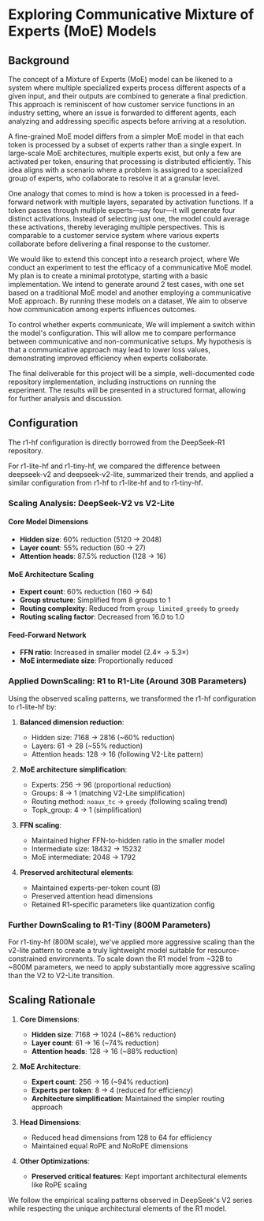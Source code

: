 
# Exploring Communicative Mixture of Experts (MoE) Models


## Background
The concept of a Mixture of Experts (MoE) model can be likened to a system where multiple specialized experts process different aspects of a given input, and their outputs are combined to generate a final prediction. This approach is reminiscent of how customer service functions in an industry setting, where an issue is forwarded to different agents, each analyzing and addressing specific aspects before arriving at a resolution.

A fine-grained MoE model differs from a simpler MoE model in that each token is processed by a subset of experts rather than a single expert. In large-scale MoE architectures, multiple experts exist, but only a few are activated per token, ensuring that processing is distributed efficiently. This idea aligns with a scenario where a problem is assigned to a specialized group of experts, who collaborate to resolve it at a granular level.

One analogy that comes to mind is how a token is processed in a feed-forward network with multiple layers, separated by activation functions. If a token passes through multiple experts—say four—it will generate four distinct activations. Instead of selecting just one, the model could average these activations, thereby leveraging multiple perspectives. This is comparable to a customer service system where various experts collaborate before delivering a final response to the customer.

We would like to extend this concept into a research project, where We conduct an experiment to test the efficacy of a communicative MoE model. My plan is to create a minimal prototype, starting with a basic implementation. We intend to generate around 2 test cases, with one set based on a traditional MoE model and another employing a communicative MoE approach. By running these models on a dataset, We aim to observe how communication among experts influences outcomes.

To control whether experts communicate, We will implement a switch within the model's configuration. This will allow me to compare performance between communicative and non-communicative setups. My hypothesis is that a communicative approach may lead to lower loss values, demonstrating improved efficiency when experts collaborate.

The final deliverable for this project will be a simple, well-documented code repository implementation, including instructions on running the experiment. The results will be presented in a structured format, allowing for further analysis and discussion.


## Configuration

The r1-hf configuration is directly borrowed from the DeepSeek-R1 repository.

For r1-lite-hf and r1-tiny-hf, we compared the difference between deepseek-v2 and deepseek-v2-lite, summarized their trends, and applied a similar configuration from r1-hf to r1-lite-hf and to r1-tiny-hf.

### Scaling Analysis: DeepSeek-V2 vs V2-Lite

#### Core Model Dimensions
- **Hidden size**: 60% reduction (5120 → 2048)
- **Layer count**: 55% reduction (60 → 27)
- **Attention heads**: 87.5% reduction (128 → 16)

#### MoE Architecture Scaling
- **Expert count**: 60% reduction (160 → 64)
- **Group structure**: Simplified from 8 groups to 1
- **Routing complexity**: Reduced from `group_limited_greedy` to `greedy`
- **Routing scaling factor**: Decreased from 16.0 to 1.0

#### Feed-Forward Network
- **FFN ratio**: Increased in smaller model (2.4× → 5.3×)
- **MoE intermediate size**: Proportionally reduced

### Applied DownScaling: R1 to R1-Lite (Around 30B Parameters)

Using the observed scaling patterns, we transformed the r1-hf configuration to r1-lite-hf by:

1. **Balanced dimension reduction**:
   - Hidden size: 7168 → 2816 (~60% reduction)
   - Layers: 61 → 28 (~55% reduction)
   - Attention heads: 128 → 16 (following V2-Lite pattern)

2. **MoE architecture simplification**:
   - Experts: 256 → 96 (proportional reduction)
   - Groups: 8 → 1 (matching V2-Lite simplification)
   - Routing method: `noaux_tc` → `greedy` (following scaling trend)
   - Topk_group: 4 → 1 (simplification)

3. **FFN scaling**:
   - Maintained higher FFN-to-hidden ratio in the smaller model
   - Intermediate size: 18432 → 15232
   - MoE intermediate: 2048 → 1792

4. **Preserved architectural elements**:
   - Maintained experts-per-token count (8)
   - Preserved attention head dimensions
   - Retained R1-specific parameters like quantization config



### Further DownScaling to R1-Tiny (800M Parameters)

For r1-tiny-hf (800M scale), we've applied more aggressive scaling than the v2-lite pattern to create a truly lightweight model suitable for resource-constrained environments. To scale down the R1 model from ~32B to ~800M parameters, we need to apply substantially more aggressive scaling than the V2 to V2-Lite transition.

## Scaling Rationale

1. **Core Dimensions**:
   - **Hidden size**: 7168 → 1024 (~86% reduction)
   - **Layer count**: 61 → 16 (~74% reduction)
   - **Attention heads**: 128 → 16 (~88% reduction)

2. **MoE Architecture**:
   - **Expert count**: 256 → 16 (~94% reduction)
   - **Experts per token**: 8 → 4 (reduced for efficiency)
   - **Architecture simplification**: Maintained the simpler routing approach

3. **Head Dimensions**:
   - Reduced head dimensions from 128 to 64 for efficiency
   - Maintained equal RoPE and NoRoPE dimensions

4. **Other Optimizations**:
   - **Preserved critical features**: Kept important architectural elements like RoPE scaling


We follow the empirical scaling patterns observed in DeepSeek's V2 series while respecting the unique architectural elements of the R1 model.